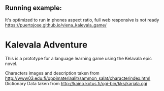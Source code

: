 ## Running example:
 
 It's optimized to run in phones aspect ratio, full web responsive is not ready
 https://puertojose.github.io/viena_kalevala_game/
 
# Kalevala Adventure

This is a prototype for a language learning game using the Kelavala epic novel.

 Characters images and description taken from http://www03.edu.fi/oppimateriaalit/sammon_salat/characterindex.html
 Dictionary Data taken from http://kaino.kotus.fi/cgi-bin/kks/karjala.cgi
